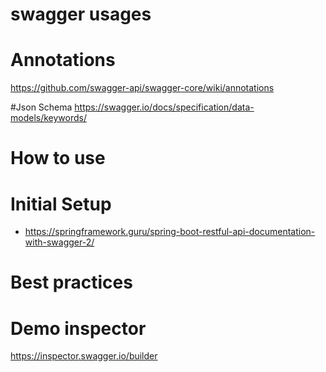 # swagger usages

# Annotations 
https://github.com/swagger-api/swagger-core/wiki/annotations

#Json Schema 
https://swagger.io/docs/specification/data-models/keywords/

# How to use

# Initial Setup
- https://springframework.guru/spring-boot-restful-api-documentation-with-swagger-2/
# Best practices

# Demo inspector
https://inspector.swagger.io/builder
